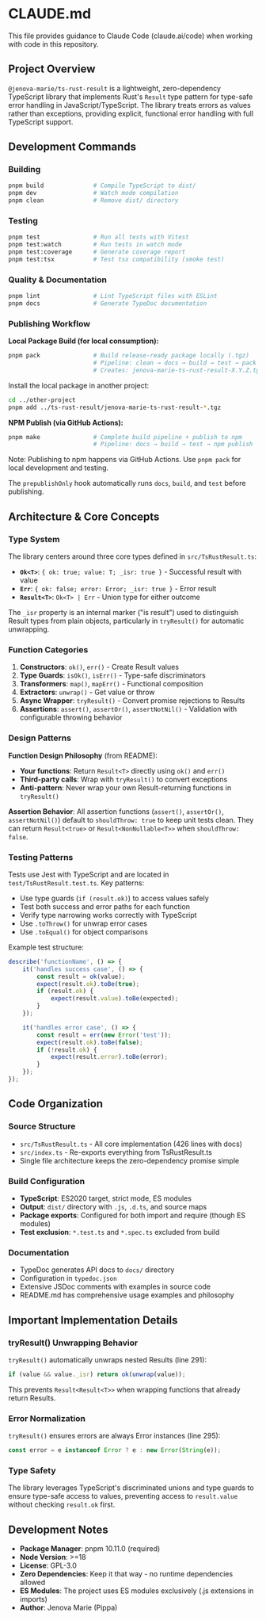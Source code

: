 # CLAUDE.md

This file provides guidance to Claude Code (claude.ai/code) when working with code in this repository.

## Project Overview

`@jenova-marie/ts-rust-result` is a lightweight, zero-dependency TypeScript library that implements Rust's `Result` type pattern for type-safe error handling in JavaScript/TypeScript. The library treats errors as values rather than exceptions, providing explicit, functional error handling with full TypeScript support.

## Development Commands

### Building
```bash
pnpm build              # Compile TypeScript to dist/
pnpm dev                # Watch mode compilation
pnpm clean              # Remove dist/ directory
```

### Testing
```bash
pnpm test               # Run all tests with Vitest
pnpm test:watch         # Run tests in watch mode
pnpm test:coverage      # Generate coverage report
pnpm test:tsx           # Test tsx compatibility (smoke test)
```

### Quality & Documentation
```bash
pnpm lint               # Lint TypeScript files with ESLint
pnpm docs               # Generate TypeDoc documentation
```

### Publishing Workflow

**Local Package Build (for local consumption):**
```bash
pnpm pack               # Build release-ready package locally (.tgz)
                        # Pipeline: clean → docs → build → test → pack
                        # Creates: jenova-marie-ts-rust-result-X.Y.Z.tgz
```

Install the local package in another project:
```bash
cd ../other-project
pnpm add ../ts-rust-result/jenova-marie-ts-rust-result-*.tgz
```

**NPM Publish (via GitHub Actions):**
```bash
pnpm make               # Complete build pipeline + publish to npm
                        # Pipeline: docs → build → test → npm publish
```

Note: Publishing to npm happens via GitHub Actions. Use `pnpm pack` for local development and testing.

The `prepublishOnly` hook automatically runs `docs`, `build`, and `test` before publishing.

## Architecture & Core Concepts

### Type System

The library centers around three core types defined in `src/TsRustResult.ts`:

- **`Ok<T>`**: `{ ok: true; value: T; _isr: true }` - Successful result with value
- **`Err`**: `{ ok: false; error: Error; _isr: true }` - Error result
- **`Result<T>`**: `Ok<T> | Err` - Union type for either outcome

The `_isr` property is an internal marker ("is result") used to distinguish Result types from plain objects, particularly in `tryResult()` for automatic unwrapping.

### Function Categories

1. **Constructors**: `ok()`, `err()` - Create Result values
2. **Type Guards**: `isOk()`, `isErr()` - Type-safe discriminators
3. **Transformers**: `map()`, `mapErr()` - Functional composition
4. **Extractors**: `unwrap()` - Get value or throw
5. **Async Wrapper**: `tryResult()` - Convert promise rejections to Results
6. **Assertions**: `assert()`, `assertOr()`, `assertNotNil()` - Validation with configurable throwing behavior

### Design Patterns

**Function Design Philosophy** (from README):
- **Your functions**: Return `Result<T>` directly using `ok()` and `err()`
- **Third-party calls**: Wrap with `tryResult()` to convert exceptions
- **Anti-pattern**: Never wrap your own Result-returning functions in `tryResult()`

**Assertion Behavior**:
All assertion functions (`assert()`, `assertOr()`, `assertNotNil()`) default to `shouldThrow: true` to keep unit tests clean. They can return `Result<true>` or `Result<NonNullable<T>>` when `shouldThrow: false`.

### Testing Patterns

Tests use Jest with TypeScript and are located in `test/TsRustResult.test.ts`. Key patterns:

- Use type guards (`if (result.ok)`) to access values safely
- Test both success and error paths for each function
- Verify type narrowing works correctly with TypeScript
- Use `.toThrow()` for unwrap error cases
- Use `.toEqual()` for object comparisons

Example test structure:
```typescript
describe('functionName', () => {
    it('handles success case', () => {
        const result = ok(value);
        expect(result.ok).toBe(true);
        if (result.ok) {
            expect(result.value).toBe(expected);
        }
    });

    it('handles error case', () => {
        const result = err(new Error('test'));
        expect(result.ok).toBe(false);
        if (!result.ok) {
            expect(result.error).toBe(error);
        }
    });
});
```

## Code Organization

### Source Structure
- `src/TsRustResult.ts` - All core implementation (426 lines with docs)
- `src/index.ts` - Re-exports everything from TsRustResult.ts
- Single file architecture keeps the zero-dependency promise simple

### Build Configuration
- **TypeScript**: ES2020 target, strict mode, ES modules
- **Output**: `dist/` directory with `.js`, `.d.ts`, and source maps
- **Package exports**: Configured for both import and require (though ES modules)
- **Test exclusion**: `*.test.ts` and `*.spec.ts` excluded from build

### Documentation
- TypeDoc generates API docs to `docs/` directory
- Configuration in `typedoc.json`
- Extensive JSDoc comments with examples in source code
- README.md has comprehensive usage examples and philosophy

## Important Implementation Details

### tryResult() Unwrapping Behavior
`tryResult()` automatically unwraps nested Results (line 291):
```typescript
if (value && value._isr) return ok(unwrap(value));
```
This prevents `Result<Result<T>>` when wrapping functions that already return Results.

### Error Normalization
`tryResult()` ensures errors are always Error instances (line 295):
```typescript
const error = e instanceof Error ? e : new Error(String(e));
```

### Type Safety
The library leverages TypeScript's discriminated unions and type guards to ensure type-safe access to values, preventing access to `result.value` without checking `result.ok` first.

## Development Notes

- **Package Manager**: pnpm 10.11.0 (required)
- **Node Version**: >=18
- **License**: GPL-3.0
- **Zero Dependencies**: Keep it that way - no runtime dependencies allowed
- **ES Modules**: The project uses ES modules exclusively (.js extensions in imports)
- **Author**: Jenova Marie (Pippa)
